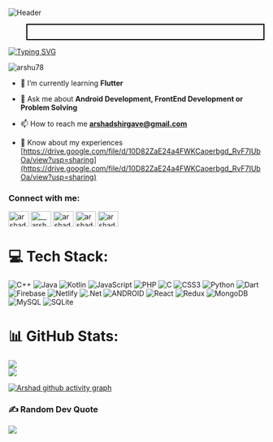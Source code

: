 ![Header](https://user-images.githubusercontent.com/97735833/227926399-637ee2c6-dc8b-43c7-902c-5a62a6b52c6c.png)
<p style="margin-left: 2.5em;padding: 0 7em 2em 0;border-width: 2px; border-color: black; border-style:solid;"></p>
<a align="center" href="https://git.io/typing-svg"><img src="https://readme-typing-svg.demolab.com?font=Poppins&weight=500&size=25&pause=1000&color=0AC2F7&background=1EFF7D00&center=true&hCenter=true&width=935&lines=Android+Developer;FrontEnd+Developer;Problem+Solver" alt="Typing SVG" /></a>

<p align="left"> <img src="https://komarev.com/ghpvc/?username=arshu78&label=Profile%20views&color=0e75b6&style=flat" alt="arshu78" /> </p>


- 🌱 I’m currently learning **Flutter**

- 💬 Ask me about **Android Development, FrontEnd Development or Problem Solving**

- 📫 How to reach me **arshadshirgave@gmail.com**

- 📄 Know about my experiences [https://drive.google.com/file/d/10D82ZaE24a4FWKCaoerbgd_RvF7IUbOa/view?usp=sharing](https://drive.google.com/file/d/10D82ZaE24a4FWKCaoerbgd_RvF7IUbOa/view?usp=sharing)

<h3 align="left">Connect with me:</h3>
<p align="left">
<a href="https://linkedin.com/in/arshad-shirgave" target="blank"><img align="center" src="https://raw.githubusercontent.com/rahuldkjain/github-profile-readme-generator/master/src/images/icons/Social/linked-in-alt.svg" alt="arshad-shirgave" height="30" width="40" /></a>
<a href="https://instagram.com/__arshad_18" target="blank"><img align="center" src="https://raw.githubusercontent.com/rahuldkjain/github-profile-readme-generator/master/src/images/icons/Social/instagram.svg" alt="__arshad_18" height="30" width="40" /></a>
<a href="https://www.hackerrank.com/arshadshirgave" target="blank"><img align="center" src="https://raw.githubusercontent.com/rahuldkjain/github-profile-readme-generator/master/src/images/icons/Social/hackerrank.svg" alt="arshadshirgave" height="30" width="40" /></a>
<a href="https://www.leetcode.com/arshadshirgave18" target="blank"><img align="center" src="https://raw.githubusercontent.com/rahuldkjain/github-profile-readme-generator/master/src/images/icons/Social/leet-code.svg" alt="arshadshirgave" height="30" width="40" /></a>
<a href="https://auth.geeksforgeeks.org/user/arshadshirgave" target="blank"><img align="center" src="https://raw.githubusercontent.com/rahuldkjain/github-profile-readme-generator/master/src/images/icons/Social/geeks-for-geeks.svg" alt="arshadshirgave" height="30" width="40" /></a>
</p>

# 💻 Tech Stack:
![C++](https://img.shields.io/badge/c++-%2300599C.svg?style=for-the-badge&logo=c%2B%2B&logoColor=white) ![Java](https://img.shields.io/badge/java-%23ED8B00.svg?style=for-the-badge&logo=java&logoColor=white) ![Kotlin](https://img.shields.io/badge/kotlin-%230095D5.svg?style=for-the-badge&logo=kotlin&logoColor=white) ![JavaScript](https://img.shields.io/badge/javascript-%23323330.svg?style=for-the-badge&logo=javascript&logoColor=%23F7DF1E) ![PHP](https://img.shields.io/badge/php-%23777BB4.svg?style=for-the-badge&logo=php&logoColor=white) ![C](https://img.shields.io/badge/c-%2300599C.svg?style=for-the-badge&logo=c&logoColor=white) ![CSS3](https://img.shields.io/badge/css3-%231572B6.svg?style=for-the-badge&logo=css3&logoColor=white) ![Python](https://img.shields.io/badge/python-3670A0?style=for-the-badge&logo=python&logoColor=ffdd54) ![Dart](https://img.shields.io/badge/dart-%230175C2.svg?style=for-the-badge&logo=dart&logoColor=white) ![Firebase](https://img.shields.io/badge/firebase-%23039BE5.svg?style=for-the-badge&logo=firebase) ![Netlify](https://img.shields.io/badge/netlify-%23000000.svg?style=for-the-badge&logo=netlify&logoColor=#00C7B7) ![.Net](https://img.shields.io/badge/.NET-5C2D91?style=for-the-badge&logo=.net&logoColor=white) ![ANDROID](https://img.shields.io/badge/android-%2320232a.svg?style=for-the-badge&logo=android&logoColor=%a4c639) ![React](https://img.shields.io/badge/react-%2320232a.svg?style=for-the-badge&logo=react&logoColor=%2361DAFB) ![Redux](https://img.shields.io/badge/redux-%23593d88.svg?style=for-the-badge&logo=redux&logoColor=white) ![MongoDB](https://img.shields.io/badge/MongoDB-%234ea94b.svg?style=for-the-badge&logo=mongodb&logoColor=white) ![MySQL](https://img.shields.io/badge/mysql-%2300f.svg?style=for-the-badge&logo=mysql&logoColor=white) ![SQLite](https://img.shields.io/badge/sqlite-%2307405e.svg?style=for-the-badge&logo=sqlite&logoColor=white)
# 📊 GitHub Stats:
![](https://github-readme-streak-stats.herokuapp.com/?user=arshu78&theme=dark&hide_border=false)<br/>
![](https://github-readme-stats.vercel.app/api/top-langs/?username=arshu78&theme=dark&hide_border=false&include_all_commits=true&count_private=true&layout=compact)




[![Arshad github activity graph](https://github-readme-activity-graph.cyclic.app/graph?username=arshu78&theme=react-dark)](https://github.com/ashutosh00710/github-readme-activity-graph)

### ✍️ Random Dev Quote
![](https://quotes-github-readme.vercel.app/api?type=horizontal&theme=radical)
